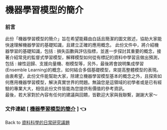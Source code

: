 # 機器學習模型的簡介   

### 前言  
此份「機器學習模型的簡介」旨在希望能藉由白話且簡潔的圖文敘述，協助大家能快速理解機器學習的基礎知識，且建立正確的應用概念。
此份文件中，將介紹機器學習的基礎知識，包括 : 損失函數與評估指標，並進一步探討其重要的概念，接著介紹常見的監督式學習模型，解釋模型如何從有標記的資料中學習且做出預測，包括 : 線性迴歸、支援向量機、樹模型等，另外，最後將會說明集成學習(Ensemble Learning)的概念，如何結合多個基礎模型，來提高整體模型的表現。
由衷希望，此份文件能幫助大家，除建立機器學習模型基本的概念之外，且探索如何應用機器學習模型，解決真實世界的問題。無論您是這領域的初學者或是已有經驗的專業大大，相信此份文件皆能為您提供有價值的參考資訊。  
最後，若大家對於內容有任何的建議與回饋，皆歡迎大家與我聯繫，謝謝大家～
 

### 文件連結  [ [機器學習模型的簡介](./機器學習模型的簡介.pdf) ] :point_left:   
    
Back to [資料科學的日常研究議題](https://github.com/YenLinWu/Daily_Work_of_Data_Science/blob/Dev/README.md#%E7%A0%94%E7%A9%B6%E8%AD%B0%E9%A1%8C)
